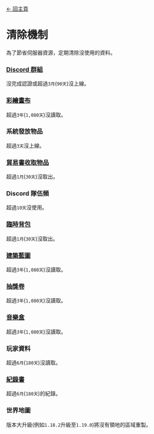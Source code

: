 [← 回主頁](../)
# 清除機制
為了節省伺服器資源，定期清除沒使用的資料。

### [Discord 群組](discord_server.md)
沒完成認證或超過`3月`(`90天`)沒上線。

### [彩繪畫布](../item/draw_map.md)
超過`3年`(`1,080天`)沒讀取。

### 系統發放物品
超過`3天`沒上線。

### [貿易書收取物品](../item/barter_menu.md#收取物品)
超過`1月`(`30天`)沒取出。

### Discord 隊伍頻
超過`10天`沒使用。

### [臨時背包](cat_bowl.md)
超過`1月`(`30天`)沒取出。

### [建築藍圖](../item/build_blueprint.md)
超過`3年`(`1,080天`)沒讀取。

### [抽獎卷](../item/lottery_ticket.md)
超過`3年`(`1,080天`)沒讀取。

### [音樂盒](../item/music_box.md)
超過`3年`(`1,080天`)沒讀取。

### 玩家資料
超過`6月`(`180天`)沒讀取。

### [紀錄書](../item/logger_menu.md)
超過`6月`(`180天`)的紀錄。

### 世界地圖
版本大升級(例如`1.18.2`升級至`1.19.0`)將沒有領地的區域重製。
